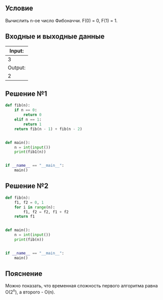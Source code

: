 ## Условие
Вычислить n-ое число Фибоначчи. F(0) = 0, F(1) = 1.
## Входные и выходные данные
| Input:|
|---|
|3|
|Output:|
| 2 |
## Решение №1
```python
def fib(n):
    if n == 0:
        return 0
    elif n == 1:
        return 1
    return fib(n - 1) + fib(n - 2)


def main():
    n = int(input())
    print(fib1(n))


if __name__ == "__main__":
    main()
``` 
## Решение №2
```python
def fib(n):
    f1, f2 = 0, 1
    for i in range(n):
        f1, f2 = f2, f1 + f2
    return f1


def main():
    n = int(input())
    print(fib(n))


if __name__ == "__main__":
    main()
```

## Пояснение
Можно показать, что временная сложность первого алгоритма равна O(2<sup>n</sup>), а второго - O(n).

